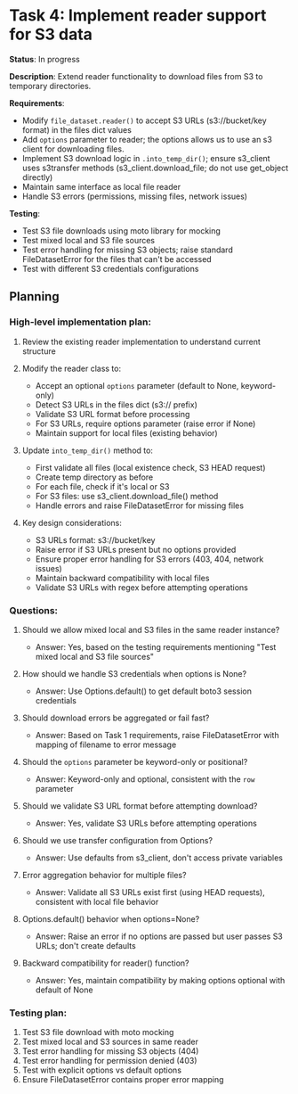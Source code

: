 # Task 4: Implement reader support for S3 data

**Status**: In progress

**Description**: Extend reader functionality to download files from S3 to temporary directories.

**Requirements**:
- Modify `file_dataset.reader()` to accept S3 URLs (s3://bucket/key format) in the files dict values
- Add `options` parameter to reader; the options allows us to use an s3 client for downloading files.
- Implement S3 download logic in `.into_temp_dir()`; ensure s3_client uses s3transfer methods (s3_client.download_file; do not use get_object directly)
- Maintain same interface as local file reader
- Handle S3 errors (permissions, missing files, network issues)

**Testing**:
- Test S3 file downloads using moto library for mocking
- Test mixed local and S3 file sources
- Test error handling for missing S3 objects; raise standard FileDatasetError for the files that can't be accessed
- Test with different S3 credentials configurations

## Planning

### High-level implementation plan:

1. Review the existing reader implementation to understand current structure
2. Modify the reader class to:
   - Accept an optional `options` parameter (default to None, keyword-only)
   - Detect S3 URLs in the files dict (s3:// prefix)
   - Validate S3 URL format before processing
   - For S3 URLs, require options parameter (raise error if None)
   - Maintain support for local files (existing behavior)

3. Update `into_temp_dir()` method to:
   - First validate all files (local existence check, S3 HEAD request)
   - Create temp directory as before
   - For each file, check if it's local or S3
   - For S3 files: use s3_client.download_file() method
   - Handle errors and raise FileDatasetError for missing files

4. Key design considerations:
   - S3 URLs format: s3://bucket/key
   - Raise error if S3 URLs present but no options provided
   - Ensure proper error handling for S3 errors (403, 404, network issues)
   - Maintain backward compatibility with local files
   - Validate S3 URLs with regex before attempting operations

### Questions:
1. Should we allow mixed local and S3 files in the same reader instance?
   - Answer: Yes, based on the testing requirements mentioning "Test mixed local and S3 file sources"

2. How should we handle S3 credentials when options is None?
   - Answer: Use Options.default() to get default boto3 session credentials

3. Should download errors be aggregated or fail fast?
   - Answer: Based on Task 1 requirements, raise FileDatasetError with mapping of filename to error message

4. Should the `options` parameter be keyword-only or positional?
   - Answer: Keyword-only and optional, consistent with the `row` parameter

5. Should we validate S3 URL format before attempting download?
   - Answer: Yes, validate S3 URLs before attempting operations

6. Should we use transfer configuration from Options?
   - Answer: Use defaults from s3_client, don't access private variables

7. Error aggregation behavior for multiple files?
   - Answer: Validate all S3 URLs exist first (using HEAD requests), consistent with local file behavior

8. Options.default() behavior when options=None?
   - Answer: Raise an error if no options are passed but user passes S3 URLs; don't create defaults

9. Backward compatibility for reader() function?
   - Answer: Yes, maintain compatibility by making options optional with default of None

### Testing plan:
1. Test S3 file download with moto mocking
2. Test mixed local and S3 sources in same reader
3. Test error handling for missing S3 objects (404)
4. Test error handling for permission denied (403)
5. Test with explicit options vs default options
6. Ensure FileDatasetError contains proper error mapping
